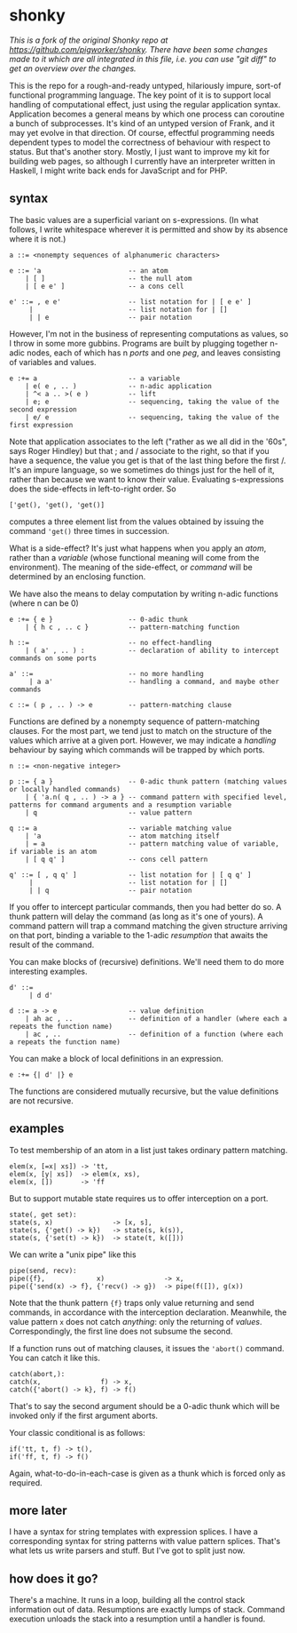 # shonky

*This is a fork of the original Shonky repo at https://github.com/pigworker/shonky. There have been some changes made to it which are all integrated in this file, i.e. you can use "git diff" to get an overview over the changes.*

This is the repo for a rough-and-ready untyped, hilariously impure, sort-of functional programming language. The key point of it is to support local handling of computational effect, just using the regular application syntax. Application becomes a general means by which one process can coroutine a bunch of subprocesses. It's kind of an untyped version of Frank, and it may yet evolve in that direction. Of course, effectful programming needs dependent types to model the correctness of behaviour with respect to status. But that's another story. Mostly, I just want to improve my kit for building web pages, so although I currently have an interpreter written in Haskell, I might write back ends for JavaScript and for PHP.

## syntax

The basic values are a superficial variant on s-expressions. (In what follows, I write whitespace wherever it is permitted and show by its absence where it is not.)

    a ::= <nonempty sequences of alphanumeric characters>

    e ::= 'a                      -- an atom
        | [ ]                     -- the null atom
        | [ e e' ]                -- a cons cell

    e' ::= , e e'                 -- list notation for | [ e e' ]
         |                        -- list notation for | []
         | | e                    -- pair notation

However, I'm not in the business of representing computations as values, so I throw in some more gubbins. Programs are built by plugging together n-adic nodes, each of which has n *ports* and one *peg*, and leaves consisting of variables and values.

    e :+= a                       -- a variable
        | e( e , .. )             -- n-adic application
        | ^< a .. >( e )          -- lift
        | e; e                    -- sequencing, taking the value of the second expression
        | e/ e                    -- sequencing, taking the value of the first expression

Note that application associates to the left ("rather as we all did in the '60s", says Roger Hindley) but that ; and / associate to the right, so that if you have a sequence, the value you get is that of the last thing before the first /. It's an impure language, so we sometimes do things just for the hell of it, rather than because we want to know their value. Evaluating s-expressions does the side-effects in left-to-right order. So

    ['get(), 'get(), 'get()]

computes a three element list from the values obtained by issuing the command `'get()` three times in succession.

What is a side-effect? It's just what happens when you apply an *atom*, rather than a *variable* (whose functional meaning will come from the environment). The meaning of the side-effect, or *command* will be determined by an enclosing function.

We have also the means to delay computation by writing n-adic functions (where n can be 0)

    e :+= { e }                   -- 0-adic thunk
        | { h c , .. c }          -- pattern-matching function

    h ::=                         -- no effect-handling
        | ( a' , .. ) :           -- declaration of ability to intercept commands on some ports

    a' ::=                        -- no more handling
         | a a'                   -- handling a command, and maybe other commands

    c ::= ( p , .. ) -> e         -- pattern-matching clause

Functions are defined by a nonempty sequence of pattern-matching clauses. For the most part, we tend just to match on the structure of the values which arrive at a given port. However, we may indicate a *handling* behaviour by saying which commands will be trapped by which ports.

    n ::= <non-negative integer>

    p ::= { a }                   -- 0-adic thunk pattern (matching values or locally handled commands)
        | { 'a.n( q , .. ) -> a } -- command pattern with specified level, patterns for command arguments and a resumption variable
        | q                       -- value pattern

    q ::= a                       -- variable matching value
        | 'a                      -- atom matching itself
        | = a                     -- pattern matching value of variable, if variable is an atom
        | [ q q' ]                -- cons cell pattern

    q' ::= [ , q q' ]             -- list notation for | [ q q' ]
         |                        -- list notation for | []
         | | q                    -- pair notation

If you offer to intercept particular commands, then you had better do so. A thunk pattern will delay the command (as long as it's one of yours). A command pattern will trap a command matching the given structure arriving on that port, binding a variable to the 1-adic *resumption* that awaits the result of the command.

You can make blocks of (recursive) definitions. We'll need them to do more interesting examples.

    d' ::=
         | d d'

    d ::= a -> e                  -- value definition
        | ah ac , ..              -- definition of a handler (where each a repeats the function name)
        | ac , ..                 -- definition of a function (where each a repeats the function name)

You can make a block of local definitions in an expression.

    e :+= {| d' |} e

The functions are considered mutually recursive, but the value definitions are not recursive.

## examples

To test membership of an atom in a list just takes ordinary pattern matching.

    elem(x, [=x| xs]) -> 'tt,
    elem(x, [y| xs])  -> elem(x, xs),
    elem(x, [])       -> 'ff

But to support mutable state requires us to offer interception on a port.

    state(, get set):
    state(s, x)               -> [x, s],
    state(s, {'get() -> k})   -> state(s, k(s)),
    state(s, {'set(t) -> k})  -> state(t, k([]))

We can write a "unix pipe" like this

    pipe(send, recv):
    pipe({f},             x)               -> x,
    pipe({'send(x) -> f}, {'recv() -> g})  -> pipe(f([]), g(x))

Note that the thunk pattern `{f}` traps only value returning and send commands, in accordance with the interception declaration. Meanwhile, the value pattern `x` does not catch *anything*: only the returning of *values*. Correspondingly, the first line does not subsume the second.

If a function runs out of matching clauses, it issues the `'abort()` command. You can catch it like this.

    catch(abort,):
    catch(x,               f) -> x,
    catch({'abort() -> k}, f) -> f()

That's to say the second argument should be a 0-adic thunk which will be invoked only if the first argument aborts.

Your classic conditional is as follows:

    if('tt, t, f) -> t(),
    if('ff, t, f) -> f()

Again, what-to-do-in-each-case is given as a thunk which is forced only as required.

## more later

I have a syntax for string templates with expression splices. I have a corresponding syntax for string patterns with value pattern splices. That's what lets us write parsers and stuff. But I've got to split just now.

## how does it go?

There's a machine. It runs in a loop, building all the control stack information out of data. Resumptions are exactly lumps of stack. Command execution unloads the stack into a resumption until a handler is found.
